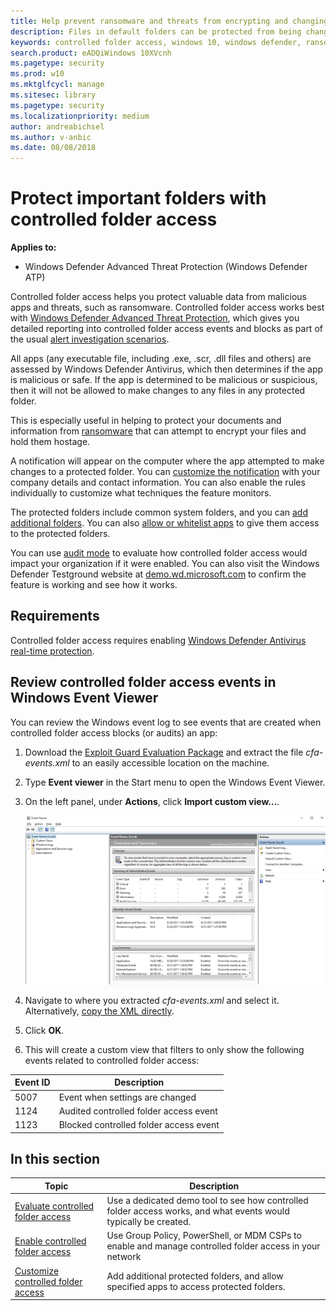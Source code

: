 ```yaml
---
title: Help prevent ransomware and threats from encrypting and changing files
description: Files in default folders can be protected from being changed by malicious apps. This can help prevent ransomware from encrypting your files.
keywords: controlled folder access, windows 10, windows defender, ransomware, protect, files, folders
search.product: eADQiWindows 10XVcnh
ms.pagetype: security
ms.prod: w10
ms.mktglfcycl: manage
ms.sitesec: library
ms.pagetype: security
ms.localizationpriority: medium
author: andreabichsel
ms.author: v-anbic
ms.date: 08/08/2018
---
```


# Protect important folders with controlled folder access

**Applies to:**

- Windows Defender Advanced Threat Protection (Windows Defender ATP)

Controlled folder access helps you protect valuable data from malicious apps and threats, such as ransomware. 
Controlled folder access works best with [Windows Defender Advanced Threat Protection](../windows-defender-atp/windows-defender-advanced-threat-protection.md), which gives you detailed reporting into controlled folder access events and blocks as part of the usual [alert investigation scenarios](../windows-defender-atp/investigate-alerts-windows-defender-advanced-threat-protection.md).

All apps (any executable file, including .exe, .scr, .dll files and others) are assessed by Windows Defender Antivirus, which then determines if the app is malicious or safe. If the app is determined to be malicious or suspicious, then it will not be allowed to make changes to any files in any protected folder.

This is especially useful in helping to protect your documents and information from [ransomware](https://www.microsoft.com/wdsi/threats/ransomware) that can attempt to encrypt your files and hold them hostage.

A notification will appear on the computer where the app attempted to make changes to a protected folder. You can [customize the notification](customize-attack-surface-reduction.md#customize-the-notification) with your company details and contact information. You can also enable the rules individually to customize what techniques the feature monitors.

The protected folders include common system folders, and you can [add additional folders](customize-controlled-folders-exploit-guard.md#protect-additional-folders). You can also [allow or whitelist apps](customize-controlled-folders-exploit-guard.md#allow-specific-apps-to-make-changes-to-controlled-folders) to give them access to the protected folders.

You can use [audit mode](audit-windows-defender-exploit-guard.md) to evaluate how controlled folder access would impact your organization if it were enabled. You can also visit the Windows Defender Testground website at [demo.wd.microsoft.com](https://demo.wd.microsoft.com?ocid=cx-wddocs-testground) to confirm the feature is working and see how it works.


## Requirements

Controlled folder access requires enabling [Windows Defender Antivirus real-time protection](../windows-defender-antivirus/configure-real-time-protection-windows-defender-antivirus.md).

## Review controlled folder access events in Windows Event Viewer

You can review the Windows event log to see events that are created when controlled folder access blocks (or audits) an app:

1. Download the [Exploit Guard Evaluation Package](https://aka.ms/mp7z2w) and extract the file *cfa-events.xml* to an easily accessible location on the machine.

2. Type **Event viewer** in the Start menu to open the Windows Event Viewer.

3. On the left panel, under **Actions**, click **Import custom view...**.

   ![Animation showing the import custom view on the Event viewer window](images/events-import.gif)

4. Navigate to where you extracted *cfa-events.xml* and select it. Alternatively, [copy the XML directly](event-views-exploit-guard.md).

4. Click **OK**.

5. This will create a custom view that filters to only show the following events related to controlled folder access:

Event ID | Description
-|-
5007 | Event when settings are changed
1124 | Audited controlled folder access event
1123 | Blocked controlled folder access event


 ## In this section

Topic | Description 
---|---
[Evaluate controlled folder access](evaluate-controlled-folder-access.md) | Use a dedicated demo tool to see how controlled folder access works, and what events would typically be created.
[Enable controlled folder access](enable-controlled-folders-exploit-guard.md) | Use Group Policy, PowerShell, or MDM CSPs to enable and manage controlled folder access in your network
[Customize controlled folder access](customize-controlled-folders-exploit-guard.md) | Add additional protected folders, and allow specified apps to access protected folders.
